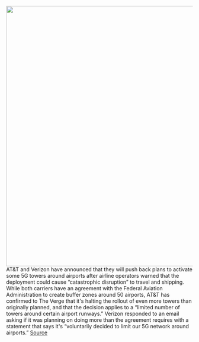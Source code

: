 <img src='https://cdn.vox-cdn.com/thumbor/JF1E7MzvoC2NqMCdPIciSzuNq18=/0x0:4000x2867/1200x800/filters:focal(883x804:1523x1444)/cdn.vox-cdn.com/uploads/chorus_image/image/70404654/1237809011.5.jpg' width='700px' /><br/>
AT&T and Verizon have announced that they will push back plans to activate some 5G towers around airports after airline operators warned that the deployment could cause “catastrophic disruption” to travel and shipping. While both carriers have an agreement with the Federal Aviation Administration to create buffer zones around 50 airports, AT&T has confirmed to The Verge that it's halting the rollout of even more towers than originally planned, and that the decision applies to a “limited number of towers around certain airport runways.” Verizon responded to an email asking if it was planning on doing more than the agreement requires with a statement that says it's “voluntarily decided to limit our 5G network around airports.”
<a href='https://www.theverge.com/2022/1/18/22889664/att-5g-limits-c-band-expansion-airports-further-carrier-airline'> Source <a/>